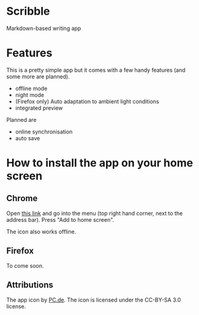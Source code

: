 Scribble
=========

Markdown-based writing app

# Features 
This is a pretty simple app but it comes with a few handy features (and some more are planned). 

* offline mode 
* night mode 
* (Firefox only) Auto adaptation to ambient light conditions 
* integrated preview 

Planned are 
* online synchronisation 
* auto save

# How to install the app on your home screen 

## Chrome 
Open [this link](http://avgp.github.io/Scribble) and go into the menu (top right hand corner, next to the address bar). Press "Add to home screen". 

The icon also works offline. 

## Firefox 
To come soon. 

## Attributions

The app icon by [PC.de](http://pc.de/ico/). The icon is licensed under the CC-BY-SA 3.0 license.